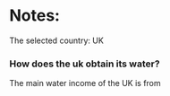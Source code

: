 # Notes:


The selected country:
UK



### How does the uk obtain its water?


The main water income of the UK is from
